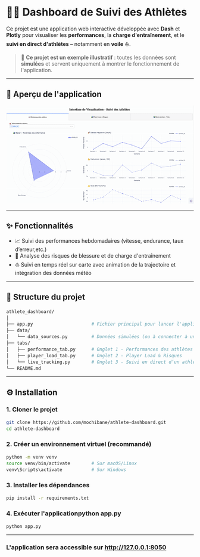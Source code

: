 # 🏃‍♂️ Dashboard de Suivi des Athlètes

Ce projet est une application web interactive développée avec **Dash** et **Plotly** pour visualiser les **performances**, la **charge d'entraînement**, et le **suivi en direct d'athlètes** – notamment en **voile** ⛵.

> 🎯 **Ce projet est un exemple illustratif** : toutes les données sont **simulées** et servent uniquement à montrer le fonctionnement de l'application.

---
## 🎥 Aperçu de l'application

![Aperçu de l'application](img.gif)

---
## ✨ Fonctionnalités

- 📈 Suivi des performances hebdomadaires (vitesse, endurance, taux d’erreur,etc.)
- 🧠 Analyse des risques de blessure et de charge d'entraînement
- ⛵ Suivi en temps réel sur carte avec animation de la trajectoire et intégration des données météo

---

## 📁 Structure du projet
```bash
athlete_dashboard/
│
├── app.py                      # Fichier principal pour lancer l'application Dash
├── data/
│   └── data_sources.py         # Données simulées (ou à connecter à une base réelle)
├── tabs/
│   ├── performance_tab.py      # Onglet 1 - Performances des athlètes
│   ├── player_load_tab.py      # Onglet 2 - Player Load & Risques
│   └── live_tracking.py        # Onglet 3 - Suivi en direct d’un athlète de voile
└── README.md
```


---

## ⚙️ Installation

### 1. Cloner le projet

```bash
git clone https://github.com/mochibane/athlete-dashboard.git
cd athlete-dashboard
```
### 2. Créer un environnement virtuel (recommandé)
```bash
python -m venv venv
source venv/bin/activate        # Sur macOS/Linux
venv\Scripts\activate           # Sur Windows
```
### 3. Installer les dépendances
```bash
pip install -r requirements.txt
```
### 4. Exécuter l'applicationpython app.py
```bash
python app.py
```
---
### L'application sera accessible sur **http://127.0.0.1:8050**
